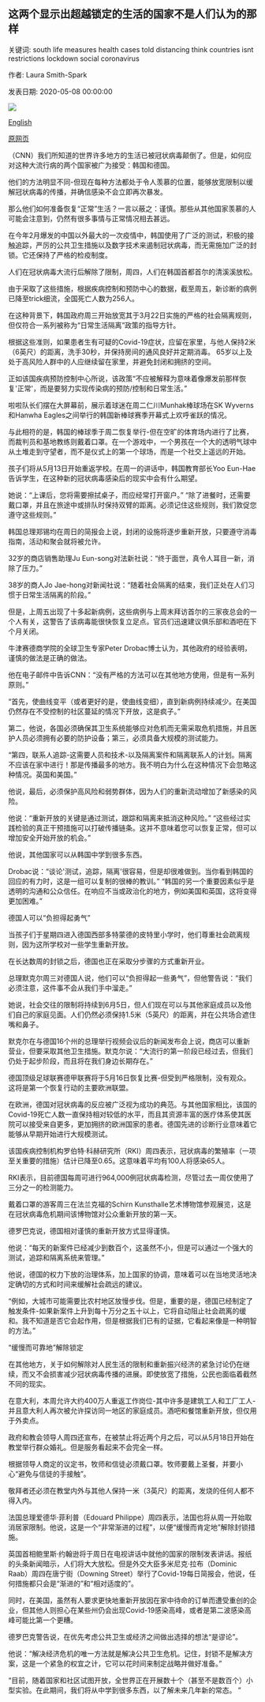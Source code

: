 ## 这两个显示出超越锁定的生活的国家不是人们认为的那样

关键词: south life measures health cases told distancing think countries isnt restrictions lockdown social coronavirus

作者: Laura Smith-Spark

发表日期: 2020-05-08 00:00:00

![](https://cdn.cnn.com/cnnnext/dam/assets/200507063810-baseball-cheerleaders-south-korea-0505-super-tease.jpg)

[English](The%20two%20countries%20that%20show%20life%20beyond%20lockdown%20isn%27t%20what%20people%20think%20it%20will%20be.md)

[原网页](https://edition.cnn.com/2020/05/08/health/germany-south-korea-easing-coronavirus-measures-intl/index.html)

（CNN）我们所知道的世界许多地方的生活已被冠状病毒颠倒了。但是，如何应对这种大流行病的两个国家被广为接受：韩国和德国。

他们的方法明显不同-但现在每种方法都处于令人羡慕的位置，能够放宽限制以缓解冠状病毒的传播，并确信感染不会立即再次暴发。

那么他们如何准备恢复“正常”生活？一言以蔽之：谨慎。那些从其他国家羡慕的人可能会注意到，仍然有很多事情与正常情况相去甚远。

在今年2月爆发的中国以外最大的一次疫情中，韩国使用了广泛的测试，积极的接触追踪，严厉的公共卫生措施以及数字技术来遏制冠状病毒，而无需施加广泛的封锁。它还保持了严格的检疫制度。

人们在冠状病毒大流行后解除了限制，周四，人们在韩国首都首尔的清溪溪放松。

由于采取了这些措施，根据疾病控制和预防中心的数据，截至周五，新诊断的病例已降至trick细流，全国死亡人数为256人。

在这种背景下，韩国政府周三开始放宽其于3月22日实施的严格的社会隔离规则，但仅符合一系列被称为“日常生活隔离”政策的指导方针。

根据这些准则，如果患者生有可疑的Covid-19症状，应留在家里，与他人保持2米（6英尺）的距离，洗手30秒，并保持房间的通风良好并定期消毒。 65岁以上及处于高风险人群中的人应继续留在家里，并避免封闭和拥挤的空间。

正如该国疾病预防控制中心所说，该政策“不应被解释为意味着像爆发前那样恢复'正常'，而是要努力实现传染病的预防/控制和日常生活。”

啦啦队长们摆在大屏幕前，展示着球迷在周二仁川Munhak棒球场在SK Wyverns和Hanwha Eagles之间举行的韩国新棒球赛季开幕式上欢呼雀跃的情况。

与此相符的是，韩国的棒球季于周二恢复举行-但在空旷的体育场内进行了比赛，而裁判员和基地教练则戴着口罩。在一个游戏中，一个男孩在一个大的透明气球中从土堆走到守望者，而不是仪式上的第一个球场，而是一个社交上遥远的开始。

孩子们将从5月13日开始重返学校。在周一的讲话中，韩国教育部长Yoo Eun-Hae告诉学生，在这种新的冠状病毒感染后的现实中会有什么期望。

她说：“上课后，您将需要擦拭桌子，而应经常打开窗户。” “除了进餐时，还需要戴口罩，并且在旅途中或排队时保持双臂的距离。必须记住这些规则，我们敦促您遵守这些规则。”

韩国总理郑锡均在周日的简报会上说，封闭的设施将逐步重新开放，只要遵守消毒指南，活动和聚会就将被允许。

32岁的商店销售助理Ju Eun-song对法新社说：“终于面世，真令人耳目一新，消除了压力。”

38岁的商人Jo Jae-hong对新闻社说：“随着社会隔离的结束，我们正处在人们习惯于日常生活隔离的阶段。”

但是，上周五出现了十多起新病例，这些病例与上周末拜访首尔的三家夜总会的一个人有关，这警告了该病毒能很快恢复立足点。官员们迅速建议俱乐部和酒吧在下个月关闭。

牛津赛德商学院的全球卫生专家Peter Drobac博士认为，其他政府的经验表明，谨慎的做法是正确的做法。

他在电子邮件中告诉CNN：“没有严格的方法可以在其他地方使用，但是有一系列原则。”

“首先，使曲线变平（或者更好的是，使曲线变细），直到新病例持续减少。在美国仍然存在不受控制的社区蔓延的情况下开放，这是疯子。”

第二，他说，各国必须确保其卫生系统能够应对危机而无需采取危机措施，并且医护人员必须拥有必要的防护设备；第三，必须具备大规模的测试能力。

“第四，联系人追踪-这需要人员和技术-以及隔离案件和隔离联系人的计划。隔离不应该在家中进行！那是传播最多的地方。我不明白为什么在这种情况下会忽略这种情况。英国和美国。”

他说，最后，必须保护高风险和弱势群体，因为人们的重新流动增加了新感染的风险。

他说：“重新开放的关键是通过测试，跟踪和隔离来抵消这种风险。” “这些经过实践检验的真正干预措施可以打破传播链条。这并不意味着您可以恢复正常，但可以增加安全开始开放的机会。”

他说，其他国家可以从韩国中学到很多东西。

Drobac说：“谈论'测试，追踪，隔离'很容易，但是却很难做到。当你看到韩国的回应的有力时，这是一组可以复制的很棒的教训。” “韩国的另一个重要因素似乎是透明的沟通和公众信任。在响应不当或政治化的地方，例如美国和英国，这将变得更加困难。”

德国人可以“负担得起勇气”

当孩子们于星期四进入德国西部多特蒙德的皮特里小学时，他们尊重社会疏离规则，因为这所学校对一些学生重新开放。

在长达数周的封锁之后，德国也正在采取分步骤的方式重新开业。

总理默克尔周三对德国人说，他们可以“负担得起一些勇气”，但他警告说：“我们必须注意，这件事不会从我们手中溜走。”

她说，社会交往的限制将持续到6月5日，但人们现在可以与其他家庭成员以及他们自己的家庭见面。人们仍然必须保持1.5米（5英尺）的距离，并在公共场合遮住嘴和鼻子。

默克尔在与德国16个州的总理举行视频会议后的新闻发布会上说，商店可以重新营业，但要采取其他卫生措施。默克尔说：“大流行的第一阶段已经过去，但我们仍处于起步阶段，而且将在我们身边长期存在。”

德国顶级足球联赛德甲联赛将于5月16日恢复比赛-但受到严格限制，没有观众。这将是第一个恢复行动的主要欧洲联盟。

在欧洲，德国对冠状病毒的反应被广泛视为成功的典范。与其他国家相比，该国的Covid-19死亡人数一直保持相对较低的水平，而且其资源丰富的医疗体系使其医院可以接受来自更多，更加拥挤的欧洲国家的患者。德国先进的诊断行业意味着它能够从早期开始进行大规模测试。

该国疾病控制机构罗伯特·科赫研究所（RKI）周四表示，冠状病毒的繁殖率（一项至关重要的措施）估计已降至0.65。这意味着平均有100人将感染65人。

RKI表示，目前德国每周可进行964,000例冠状病毒检测，尽管过去一周仅使用了三分之一的检测能力。

戴着口罩的游客周三在法兰克福的Schirn Kunsthalle艺术博物馆参观展览，这是在冠状病毒危机期间该博物馆对公众重新开放的第一天。

德罗巴克说，德国相对谨慎的重新开放方式显得谨慎。

他说：“每天的新案件已经减少到数百个，这虽然不小，但是可以通过一个强大的测试，追踪和隔离系统来管理。”

他说，德国的权力下放的治理体系，加上国家的协调，意味着可以在当地灵活地决定确切的方式和时间来缓解社会疏远的建议。

“例如，大城市可能需要比农村地区放慢步伐。但是，重要的是，德国已经制定了触发条件-如果新案件上升到每十万分之五十以上，它将自动阻止社会疏离的缓和。我不知道是否它会起作用，但是根据我们已有的证据，它看起来像是一种明智的方法。”

“缓慢而可靠地”解除锁定

在其他地方，关于如何解除对人民生活的限制和重新振兴经济的紧急讨论仍在继续，而又不会损害减少冠状病毒传播的进展。即使放宽了措施，公民也面临着截然不同的现实。

在意大利，本周允许大约400万人重返工作岗位-其中许多是建筑工人和工厂工人-并且意大利人再次被允许探访同一地区的家庭成员。酒吧和餐馆重新开放，但仅用于外卖点。

政府和教会领导人周四还宣布，在被禁止将近两个月之后，可以从5月18日开始在教堂举行群众婚礼。但是服务看起来不会完全一样。

根据领导人商定的议定书，牧师和信徒必须戴口罩。牧师要戴上圣餐，并要小心“避免与信徒的手接触”。

敬拜者还必须在教堂内外与其他人保持一米（3英尺）的距离，发烧的任何人都不得入内。

法国总理爱德华·菲利普（Edouard Philippe）周四表示，法国也将从周一开始取消居家限制。他说，这是一个“非常渐进的过程”，以便“缓慢而肯定地”解除封锁措施。

英国首相鲍里斯·约翰逊将于周日在电视讲话中就他的国家的限制发表讲话。报纸的头条新闻暗示，人们将大大放松。但是外交大臣多米尼克·拉布（Dominic Raab）周四在唐宁街（Downing Street）举行了Covid-19每日简报会，他说，任何措施都只会是“渐进的”和“相对适度的”。

同时，在美国，虽然有人要求更快地重新开放因在家中待命的订单而遭受重创的企业，但其他人则担心在某些州仍会出现Covid-19感染高峰，或者是第二波感染高峰可能比第一个更糟。

德罗巴克警告说，在优先考虑公共卫生或经济之间做出选择的想法“是谬论”。

他说：“解决经济危机的唯一方法就是解决公共卫生危机。记住，封锁不是解决方案，这是一个紧急的权宜之计，它可以花时间来制定战略并做好准备。”

“目前，随着国家和社区试图开放，全世界正在开展数十个（甚至不是数百个）小型实验。在此期间，我们将从中学到很多东西，以了解未来几年新的常态。 ”